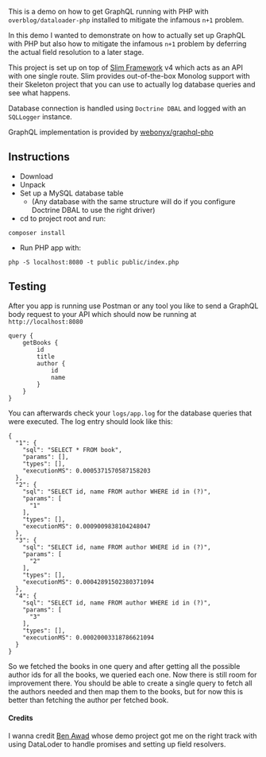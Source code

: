 This is a demo on how to get GraphQL running with PHP with `overblog/dataloader-php` installed to mitigate the infamous `n+1` problem. 

In this demo I wanted to demonstrate on how to actually set up GraphQL with PHP but also how to mitigate the infamous `n+1` problem by deferring the actual field resolution to a later stage. 

This project is set up on top of [Slim Framework](http://www.slimframework.com/) v4 which acts as an API with one single route.
Slim provides out-of-the-box Monolog support with their Skeleton project that you can use to actually log database queries and see what happens.

Database connection is handled using `Doctrine DBAL` and logged with an `SQLLogger` instance.

GraphQL implementation is provided by [webonyx/graphql-php](https://webonyx.github.io/graphql-php/)

## Instructions

- Download
- Unpack
- Set up a MySQL database table
    - (Any database with the same structure will do if you configure Doctrine DBAL to use the right driver)
- cd to project root and run:

`composer install`
    
- Run PHP app with:

`php -S localhost:8080 -t public public/index.php`

## Testing

After you app is running use Postman or any tool you like to send a GraphQL body request to your API which should now be running at `http://localhost:8080`

    query {
        getBooks {
            id
            title
            author {
                id
                name
            }
        }
    }
    

You can afterwards check your `logs/app.log` for the database queries that were executed. The log entry should look like this:

    {
      "1": {
        "sql": "SELECT * FROM book",
        "params": [],
        "types": [],
        "executionMS": 0.0005371570587158203
      },
      "2": {
        "sql": "SELECT id, name FROM author WHERE id in (?)",
        "params": [
          "1"
        ],
        "types": [],
        "executionMS": 0.0009009838104248047
      },
      "3": {
        "sql": "SELECT id, name FROM author WHERE id in (?)",
        "params": [
          "2"
        ],
        "types": [],
        "executionMS": 0.00042891502380371094
      },
      "4": {
        "sql": "SELECT id, name FROM author WHERE id in (?)",
        "params": [
          "3"
        ],
        "types": [],
        "executionMS": 0.00020003318786621094
      }
    }
    
So we fetched the books in one query and after getting all the possible author ids for all the books, we queried each one. Now there is still room for improvement there.
You should be able to create a single query to fetch all the authors needed and then map them to the books, but for now this is better than fetching the author per fetched book.

#### Credits

I wanna credit [Ben Awad](https://www.youtube.com/channel/UC-8QAzbLcRglXeN_MY9blyw) whose demo project got me on the
 right track with using DataLoder to handle promises and setting up field resolvers.
